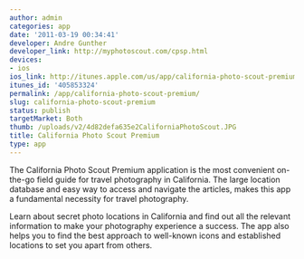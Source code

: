 ```yaml
---
author: admin
categories: app
date: '2011-03-19 00:34:41'
developer: Andre Gunther
developer_link: http://myphotoscout.com/cpsp.html
devices: 
- ios
ios_link: http://itunes.apple.com/us/app/california-photo-scout-premium/id405853324?mt=8%26ign-mpt=uo%3D4
itunes_id: '405853324'
permalink: /app/california-photo-scout-premium/
slug: california-photo-scout-premium
status: publish
targetMarket: Both
thumb: /uploads/v2/4d82defa635e2CaliforniaPhotoScout.JPG
title: California Photo Scout Premium
type: app
---
```


The California Photo Scout Premium application is the most convenient on-the-go field guide for travel photography in California. The large location database and easy way to access and navigate the articles, makes this app a fundamental necessity for travel photography.

Learn about secret photo locations in California and find out all the relevant information to make your photography experience a success. The app also helps you to find the best approach to well-known icons and established locations to set you apart from others.